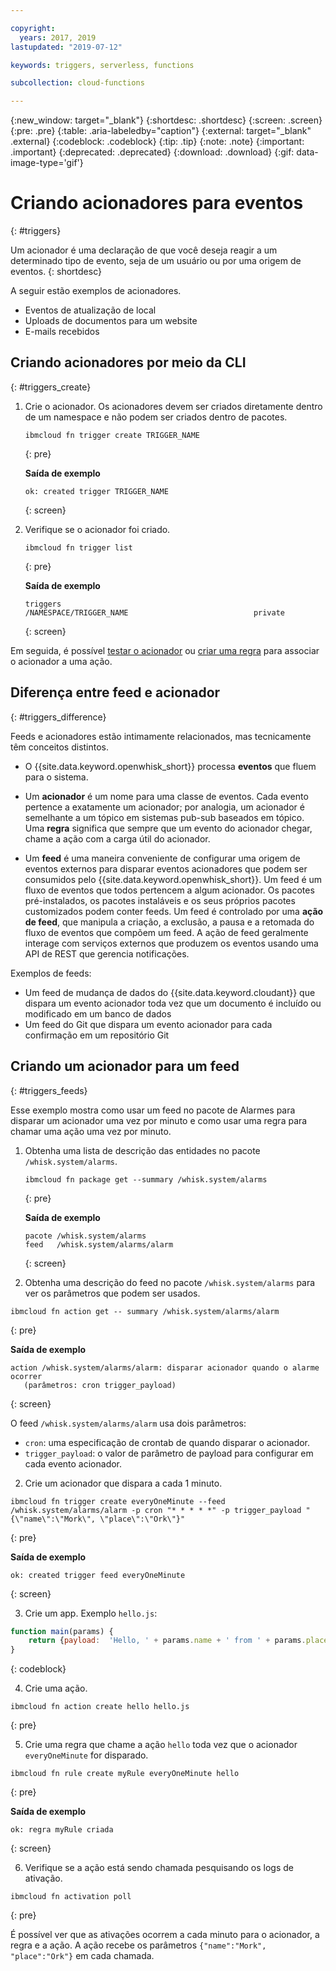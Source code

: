 ```yaml
---

copyright:
  years: 2017, 2019
lastupdated: "2019-07-12"

keywords: triggers, serverless, functions

subcollection: cloud-functions

---
```


{:new_window: target="_blank"}
{:shortdesc: .shortdesc}
{:screen: .screen}
{:pre: .pre}
{:table: .aria-labeledby="caption"}
{:external: target="_blank" .external}
{:codeblock: .codeblock}
{:tip: .tip}
{:note: .note}
{:important: .important}
{:deprecated: .deprecated}
{:download: .download}
{:gif: data-image-type='gif'}



# Criando acionadores para eventos
{: #triggers}

Um acionador é uma declaração de que você deseja reagir a um determinado tipo de evento, seja de um usuário ou por uma origem de eventos.
{: shortdesc}

A seguir estão exemplos de acionadores.
- Eventos de atualização de local
- Uploads de documentos para um website
- E-mails recebidos



## Criando acionadores por meio da CLI
{: #triggers_create}


1. Crie o acionador. Os acionadores devem ser criados diretamente dentro de um namespace e não podem
ser criados dentro de pacotes.
    ```
    ibmcloud fn trigger create TRIGGER_NAME
    ```
    {: pre}

    **Saída de exemplo**
    ```
    ok: created trigger TRIGGER_NAME
    ```
    {: screen}

2. Verifique se o acionador foi criado.
    ```
    ibmcloud fn trigger list
    ```
    {: pre}

    **Saída de exemplo**
    ```
    triggers
    /NAMESPACE/TRIGGER_NAME                            private
    ```
    {: screen}



Em seguida, é possível [testar o acionador](/docs/openwhisk?topic=cloud-functions-test#test_triggers) ou [criar uma regra](/docs/openwhisk?topic=cloud-functions-rules) para associar o acionador a uma ação.



## Diferença entre feed e acionador
{: #triggers_difference}

Feeds e acionadores estão intimamente relacionados, mas tecnicamente têm conceitos distintos.

- O {{site.data.keyword.openwhisk_short}} processa **eventos** que fluem para o sistema.

- Um **acionador** é um nome para uma classe de eventos. Cada evento pertence a exatamente um acionador; por analogia, um acionador é semelhante a um tópico em sistemas pub-sub baseados em tópico. Uma **regra** significa que sempre que um evento do acionador chegar, chame a ação com a carga útil do acionador.

- Um **feed** é uma maneira conveniente de configurar uma origem de eventos externos para disparar eventos acionadores que podem ser consumidos pelo {{site.data.keyword.openwhisk_short}}. Um feed é um fluxo de eventos que todos pertencem a algum acionador. Os pacotes pré-instalados, os pacotes instaláveis e os seus próprios pacotes customizados podem conter feeds.  Um feed é controlado por uma **ação de feed**, que manipula a criação, a exclusão, a pausa e a retomada do fluxo de eventos que compõem um feed. A ação de feed geralmente interage com serviços externos que produzem os eventos usando uma API de REST que gerencia notificações.

Exemplos de feeds:
- Um feed de mudança de dados do {{site.data.keyword.cloudant}} que dispara um evento
acionador toda vez que um documento é incluído ou modificado em um banco de dados
- Um feed do Git que dispara um evento acionador para cada confirmação em um repositório Git



## Criando um acionador para um feed
{: #triggers_feeds}

Esse exemplo mostra como usar um feed no pacote de Alarmes para disparar um acionador uma vez por minuto e como usar uma regra para chamar uma ação uma vez por minuto.

1. Obtenha uma lista de descrição das entidades no pacote `/whisk.system/alarms`.

    ```
    ibmcloud fn package get --summary /whisk.system/alarms
    ```
    {: pre}

    **Saída de exemplo**
    ```
    pacote /whisk.system/alarms
   feed   /whisk.system/alarms/alarm
    ```
    {: screen}
2. Obtenha uma descrição do feed no pacote `/whisk.system/alarms` para ver os parâmetros que podem ser usados.

  ```
  ibmcloud fn action get -- summary /whisk.system/alarms/alarm
  ```
  {: pre}

  **Saída de exemplo**
  ```
  action /whisk.system/alarms/alarm: disparar acionador quando o alarme ocorrer
     (parâmetros: cron trigger_payload)
  ```
  {: screen}

  O feed  ` /whisk.system/alarms/alarm `  usa dois parâmetros:
  - `cron`: uma especificação de crontab de quando disparar o acionador.
  - `trigger_payload`: o valor de parâmetro de payload para configurar em cada evento acionador.

2. Crie um acionador que dispara a cada 1 minuto.
  ```
  ibmcloud fn trigger create everyOneMinute --feed /whisk.system/alarms/alarm -p cron "* * * * *" -p trigger_payload "{\"name\":\"Mork\", \"place\":\"Ork\"}"
  ```
  {: pre}

  **Saída de exemplo**
  ```
  ok: created trigger feed everyOneMinute
  ```
  {: screen}

3. Crie um app. Exemplo `hello.js`:
  ```javascript
  function main(params) {
      return {payload:  'Hello, ' + params.name + ' from ' + params.place};
  }
  ```
  {: codeblock}

4. Crie uma ação.
  ```
  ibmcloud fn action create hello hello.js
  ```
  {: pre}

5. Crie uma regra que chame a ação `hello` toda vez que o acionador `everyOneMinute` for disparado.
  ```
  ibmcloud fn rule create myRule everyOneMinute hello
  ```
  {: pre}

  **Saída de exemplo**
  ```
  ok: regra myRule criada
  ```
  {: screen}

6. Verifique se a ação está sendo chamada pesquisando os logs de ativação.
  ```
  ibmcloud fn activation poll
  ```
  {: pre}

  É possível ver que as ativações ocorrem a cada minuto para o acionador, a regra e a ação. A ação recebe os parâmetros `{"name":"Mork", "place":"Ork"}` em cada chamada.



